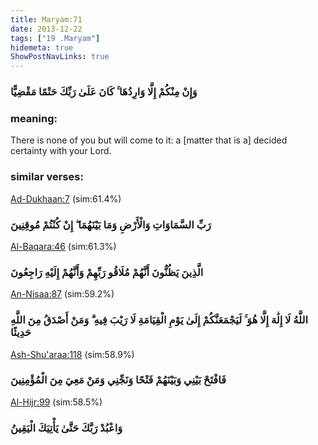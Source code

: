 ```yaml
---
title: Maryam:71
date: 2013-12-22
tags: ["19 .Maryam"]
hidemeta: true 
ShowPostNavLinks: true 
---
```

### وَإِنْ مِنْكُمْ إِلَّا وَارِدُهَا ۚ كَانَ عَلَىٰ رَبِّكَ حَتْمًا مَقْضِيًّا
### meaning: 
There is none of you but will come to it: a [matter that is a] decided certainty with your Lord.
### similar verses: 

[Ad-Dukhaan:7](/44/7) (sim:61.4%)

### رَبِّ السَّمَاوَاتِ وَالْأَرْضِ وَمَا بَيْنَهُمَا ۖ إِنْ كُنْتُمْ مُوقِنِينَ

[Al-Baqara:46](/2/46) (sim:61.3%)

### الَّذِينَ يَظُنُّونَ أَنَّهُمْ مُلَاقُو رَبِّهِمْ وَأَنَّهُمْ إِلَيْهِ رَاجِعُونَ

[An-Nisaa:87](/4/87) (sim:59.2%)

### اللَّهُ لَا إِلَٰهَ إِلَّا هُوَ ۚ لَيَجْمَعَنَّكُمْ إِلَىٰ يَوْمِ الْقِيَامَةِ لَا رَيْبَ فِيهِ ۗ وَمَنْ أَصْدَقُ مِنَ اللَّهِ حَدِيثًا

[Ash-Shu'araa:118](/26/118) (sim:58.9%)

### فَافْتَحْ بَيْنِي وَبَيْنَهُمْ فَتْحًا وَنَجِّنِي وَمَنْ مَعِيَ مِنَ الْمُؤْمِنِينَ

[Al-Hijr:99](/15/99) (sim:58.5%)

### وَاعْبُدْ رَبَّكَ حَتَّىٰ يَأْتِيَكَ الْيَقِينُ
